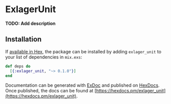 # ExlagerUnit

**TODO: Add description**

## Installation

If [available in Hex](https://hex.pm/docs/publish), the package can be installed
by adding `exlager_unit` to your list of dependencies in `mix.exs`:

```elixir
def deps do
  [{:exlager_unit, "~> 0.1.0"}]
end
```

Documentation can be generated with [ExDoc](https://github.com/elixir-lang/ex_doc)
and published on [HexDocs](https://hexdocs.pm). Once published, the docs can
be found at [https://hexdocs.pm/exlager_unit](https://hexdocs.pm/exlager_unit).

